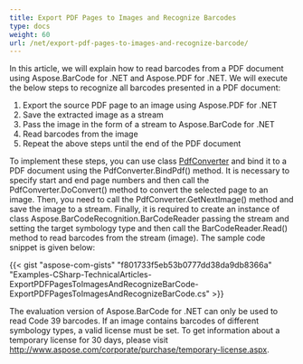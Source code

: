 ```yaml
---
title: Export PDF Pages to Images and Recognize Barcodes
type: docs
weight: 60
url: /net/export-pdf-pages-to-images-and-recognize-barcode/
---
```


In this article, we will explain how to read barcodes from a PDF document using Aspose.BarCode for .NET and Aspose.PDF for .NET. We will execute the below steps to recognize all barcodes presented in a PDF document:

1. Export the source PDF page to an image using Aspose.PDF for .NET
1. Save the extracted image as a stream
1. Pass the image in the form of a stream to Aspose.BarCode for .NET
1. Read barcodes from the image
1. Repeat the above steps until the end of the PDF document

To implement these steps, you can use class [PdfConverter](https://apireference.aspose.com/pdf/net/aspose.pdf.facades/pdfconverter) and bind it to a PDF document using the PdfConverter.BindPdf() method. It is necessary to specify start and end page numbers and then call the PdfConverter.DoConvert() method to convert the selected page to an image. Then, you need to call the PdfConverter.GetNextImage() method and save the image to a stream. Finally, it is required to create an instance of class Aspose.BarCodeRecognition.BarCodeReader passing the stream and setting the target symbology type and then call the BarCodeReader.Read() method to read barcodes from the stream (image). The sample code snippet is given below:

{{< gist "aspose-com-gists" "f801733f5eb53b0777dd38da9db8366a" "Examples-CSharp-TechnicalArticles-ExportPDFPagesToImagesAndRecognizeBarCode-ExportPDFPagesToImagesAndRecognizeBarCode.cs" >}}

The evaluation version of Aspose.BarCode for .NET can only be used to read Code 39 barcodes. If an image contains barcodes of different symbology types, a valid license must be set. To get information about a temporary license for 30 days, please visit <http://www.aspose.com/corporate/purchase/temporary-license.aspx>.
